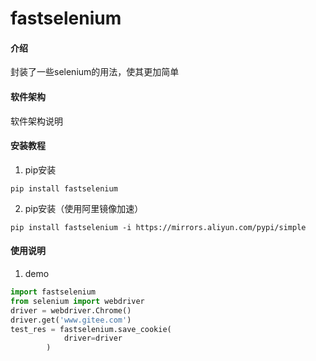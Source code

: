 # fastselenium

#### 介绍
封装了一些selenium的用法，使其更加简单

#### 软件架构
软件架构说明


#### 安装教程

1.  pip安装
```shell script
pip install fastselenium
```
2.  pip安装（使用阿里镜像加速）
```shell script
pip install fastselenium -i https://mirrors.aliyun.com/pypi/simple
```

#### 使用说明

1.  demo
```python
import fastselenium
from selenium import webdriver
driver = webdriver.Chrome()
driver.get('www.gitee.com')
test_res = fastselenium.save_cookie(
            driver=driver
        )
```
